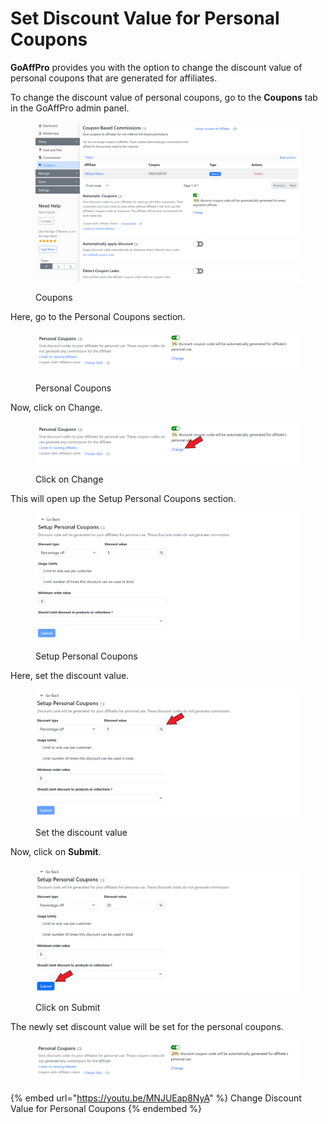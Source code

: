 # Set Discount Value for Personal Coupons

**GoAffPro** provides you with the option to change the discount value of personal coupons that are generated for affiliates.

To change the discount value of personal coupons, go to the **Coupons** tab in the GoAffPro admin panel.

<figure><img src="../../../.gitbook/assets/image (131).png" alt=""><figcaption><p>Coupons</p></figcaption></figure>

Here, go to the Personal Coupons section.

<figure><img src="../../../.gitbook/assets/image (134).png" alt=""><figcaption><p>Personal Coupons</p></figcaption></figure>

Now, click on Change.

<figure><img src="../../../.gitbook/assets/Screenshot 2024-03-25 125823.png" alt=""><figcaption><p>Click on Change</p></figcaption></figure>

This will open up the Setup Personal Coupons section.

<figure><img src="../../../.gitbook/assets/image (133).png" alt=""><figcaption><p>Setup Personal Coupons</p></figcaption></figure>

Here, set the discount value.

<figure><img src="../../../.gitbook/assets/Screenshot 2024-03-25 131002.png" alt=""><figcaption><p>Set the discount value</p></figcaption></figure>

Now, click on **Submit**.

<figure><img src="../../../.gitbook/assets/Screenshot 2024-03-25 1310232.png" alt=""><figcaption><p>Click on Submit</p></figcaption></figure>

The newly set discount value will be set for the personal coupons.&#x20;

<figure><img src="../../../.gitbook/assets/image (136).png" alt=""><figcaption></figcaption></figure>

{% embed url="https://youtu.be/MNJUEap8NyA" %}
Change Discount Value for Personal Coupons
{% endembed %}
